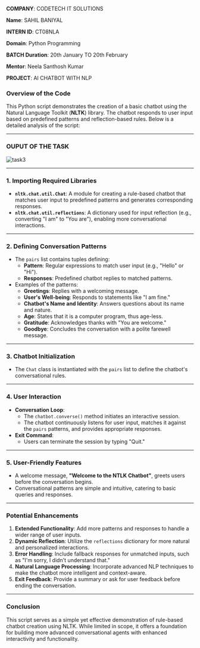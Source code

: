 **COMPANY**: CODETECH IT SOLUTIONS

**Name**: SAHIL BANIYAL

**INTERN ID**: CT08NLA

**Domain**: Python Programming

**BATCH Duration**: 20th January TO 20th February

**Mentor**: Neela Santhosh Kumar

**PROJECT**: AI CHATBOT WITH NLP


###  Overview of the Code

This Python script demonstrates the creation of a basic chatbot using the Natural Language Toolkit (**NLTK**) library. The chatbot responds to user input based on predefined patterns and reflection-based rules. Below is a detailed analysis of the script:

---

### OUPUT OF THE TASK

![task3](https://github.com/user-attachments/assets/4fc18251-1321-44ad-bbe2-bc5e1ee428df)

---

### **1. Importing Required Libraries**
- **`nltk.chat.util.Chat`**: A module for creating a rule-based chatbot that matches user input to predefined patterns and generates corresponding responses.
- **`nltk.chat.util.reflections`**: A dictionary used for input reflection (e.g., converting "I am" to "You are"), enabling more conversational interactions.

---

### **2. Defining Conversation Patterns**
- The `pairs` list contains tuples defining:
  - **Pattern**: Regular expressions to match user input (e.g., "Hello" or "Hi").
  - **Responses**: Predefined chatbot replies to matched patterns.
- Examples of the patterns:
  - **Greetings**: Replies with a welcoming message.
  - **User's Well-being**: Responds to statements like "I am fine."
  - **Chatbot's Name and Identity**: Answers questions about its name and nature.
  - **Age**: States that it is a computer program, thus age-less.
  - **Gratitude**: Acknowledges thanks with "You are welcome."
  - **Goodbye**: Concludes the conversation with a polite farewell message.

---

### **3. Chatbot Initialization**
- The `Chat` class is instantiated with the `pairs` list to define the chatbot's conversational rules.

---

### **4. User Interaction**
- **Conversation Loop**:
  - The `chatbot.converse()` method initiates an interactive session.
  - The chatbot continuously listens for user input, matches it against the `pairs` patterns, and provides appropriate responses.
- **Exit Command**:
  - Users can terminate the session by typing "Quit."

---

### **5. User-Friendly Features**
- A welcome message, **"Welcome to the NTLK Chatbot"**, greets users before the conversation begins.
- Conversational patterns are simple and intuitive, catering to basic queries and responses.

---

### **Potential Enhancements**
1. **Extended Functionality**: Add more patterns and responses to handle a wider range of user inputs.
2. **Dynamic Reflection**: Utilize the `reflections` dictionary for more natural and personalized interactions.
3. **Error Handling**: Include fallback responses for unmatched inputs, such as "I'm sorry, I didn't understand that."
4. **Natural Language Processing**: Incorporate advanced NLP techniques to make the chatbot more intelligent and context-aware.
5. **Exit Feedback**: Provide a summary or ask for user feedback before ending the conversation.

---

### **Conclusion**
This script serves as a simple yet effective demonstration of rule-based chatbot creation using NLTK. While limited in scope, it offers a foundation for building more advanced conversational agents with enhanced interactivity and functionality.

